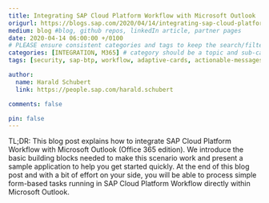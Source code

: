 ```yaml
---
title: Integrating SAP Cloud Platform Workflow with Microsoft Outlook
origurl: https://blogs.sap.com/2020/04/14/integrating-sap-cloud-platform-workflow-with-microsoft-outlook/
medium: blog #blog, github repos, linkedIn article, partner pages
date: 2020-04-14 06:00:00 +/0100
# PLEASE ensure consistent categories and tags to keep the search/filtering meaningful!
categories: [INTEGRATION, M365] # category should be a topic and sub-category primary product
tags: [security, sap-btp, workflow, adaptive-cards, actionable-messages, s4, approval, email, outlook]     # TAG names should always be lowercase

author:
  name: Harald Schubert
  link: https://people.sap.com/harald.schubert

comments: false

pin: false
---
```


TL;DR: This blog post explains how to integrate SAP Cloud Platform Workflow with Microsoft Outlook (Office 365 edition). We introduce the basic building blocks needed to make this scenario work and present a sample application to help you get started quickly. At the end of this blog post and with a bit of effort on your side, you will be able to process simple form-based tasks running in SAP Cloud Platform Workflow directly within Microsoft Outlook.
